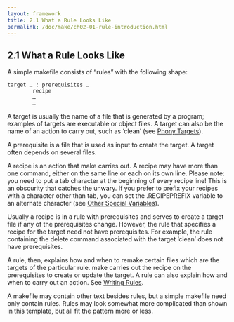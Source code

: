 ```yaml
---
layout: framework
title: 2.1 What a Rule Looks Like
permalink: /doc/make/ch02-01-rule-introduction.html
---
```

## 2.1 What a Rule Looks Like

A simple makefile consists of “rules” with the following shape:

```
target … : prerequisites …
        recipe
        …
        …
```

A target is usually the name of a file that is generated by a program; examples of targets are executable or object files. A target can also be the name of an action to carry out, such as ‘clean’ (see [Phony Targets](https://www.gnu.org/software/make/manual/html_node/Phony-Targets.html)).

A prerequisite is a file that is used as input to create the target. A target often depends on several files.

A recipe is an action that make carries out. A recipe may have more than one command, either on the same line or each on its own line. Please note: you need to put a tab character at the beginning of every recipe line! This is an obscurity that catches the unwary. If you prefer to prefix your recipes with a character other than tab, you can set the .RECIPEPREFIX variable to an alternate character (see [Other Special Variables](https://www.gnu.org/software/make/manual/html_node/Special-Variables.html)).

Usually a recipe is in a rule with prerequisites and serves to create a target file if any of the prerequisites change. However, the rule that specifies a recipe for the target need not have prerequisites. For example, the rule containing the delete command associated with the target ‘clean’ does not have prerequisites.

A rule, then, explains how and when to remake certain files which are the targets of the particular rule. make carries out the recipe on the prerequisites to create or update the target. A rule can also explain how and when to carry out an action. See [Writing Rules](https://www.gnu.org/software/make/manual/html_node/Rules.html).

A makefile may contain other text besides rules, but a simple makefile need only contain rules. Rules may look somewhat more complicated than shown in this template, but all fit the pattern more or less.

